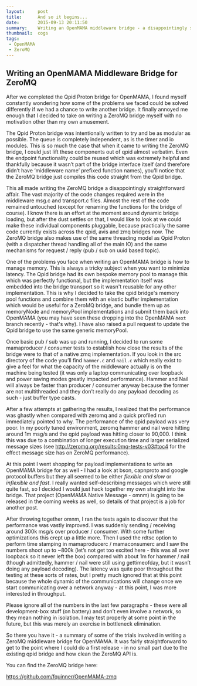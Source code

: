 ```yaml
---
layout:     post
title:      And so it begins...
date:       2015-09-13 20:11:50
summary:    Writing an OpenMAMA middleware bridge - a disappointingly straightforward affair.
thumbnail:  cogs
tags:
 - OpenMAMA
 - ZeroMQ
---
```


## Writing an OpenMAMA Middleware Bridge for ZeroMQ

After we completed the Qpid Proton bridge for OpenMAMA, I found myself 
constantly wondering how some of the problems we faced could be solved 
differently if we had a chance to write another bridge. It finally 
annoyed me enough that I decided to take on writing a ZeroMQ bridge 
myself with no motivation other than my own amusement.

The Qpid Proton bridge was intentionally written to try and be as modular as
possible. The queue is completely independent, as is the timer and io modules.
This is so much the case that when it came to writing the ZeroMQ bridge, I
could just lift these components out of qpid almost verbatim. Even the 
endpoint functionality could be reused which was extremely helpful and 
thankfully because it wasn’t part of the bridge interface itself (and 
therefore didn’t have ‘middleware name’ prefixed function names), you’ll 
notice that the ZeroMQ bridge just compiles this code straight from the 
Qpid bridge.

This all made writing the ZeroMQ bridge a disappointingly straightforward affair.
The vast majority of the code changes required were in the middleware msg.c
and transport.c files. Almost the rest of the code remained untouched
(except for renaming the functions for the bridge of course). I know there is
an effort at the moment around dynamic bridge loading, but after the dust
settles on that, I would like to look at we could make these individual
components pluggable, because practically the same code currently exists
across the qpid, avis and zmq bridges now. The ZeroMQ bridge also makes use of 
the same threading model as Qpid Proton (with a dispatcher thread handling all
of the main IO) and the same mechanisms for request / reply (pub / sub on uuid
based topic).

One of the problems you face when writing an OpenMAMA bridge is how to manage
memory. This is always a tricky subject when you want to minimize latency.
The Qpid bridge had its own bespoke memory pool to manage this which was
perfectly functional, but the implementation itself was embedded into the
bridge transport so it wasn't reusable for any other implementation. This is
why I decided to take the qpid bridge's memory pool functions and combine them
with an elastic buffer implementation which would be useful for a ZeroMQ
bridge, and bundle them up as memoryNode and memoryPool implementations and
submit them back into OpenMAMA (you may have seen these dropping into the
OpenMAMA `next` branch recently - that's why). I have also raised a pull 
request to update the Qpid bridge to use the same generic memoryPool.

Once basic pub / sub was up and running, I decided to run some mamaproducer / 
consumer tests to establish how close the results of the bridge were to that 
of a native zmq implementation. If you look in the src directory of the code 
you’ll find `hammer.c` and `nail.c` which really exist to give a feel for what 
the capacity of the middleware actually is on the machine being tested (it was
only a laptop communicating over loopback and power saving modes greatly 
impacted performance). Hammer and Nail will always be faster than producer / 
consumer anyway because the former are not multithreaded and they don’t really
do any payload decoding as such - just buffer type casts.

After a few attempts at gathering the results, I realized that the performance
was ghastly when compared with zeromq and a quick profiled run immediately 
pointed to why. The performance of the qpid payload was very poor. In my poorly 
tuned environment, zeromq hammer and nail were hitting around 1m msg/s and the 
qpid payload was hitting closer to 90,000. I think this was due to a combination 
of longer execution time and larger serialized message sizes (see 
http://zeromq.org/results:0mq-tests-v03#toc4 for the effect message size has on 
ZeroMQ performance).

At this point I went shopping for payload implementations to write an OpenMAMA 
bridge for as well - I had a look at bson, capnproto and google protocol buffers 
but they all seemed to be either *flexible and slow* or *inflexible and fast*. 
I really wanted self-describing messages which were still quite fast, so I 
decided I would just hack together my own straight into the bridge. That project 
(OpenMAMA Native Message - omnm) is going to be released in the coming weeks as
well, so details of that project is a job for another post.

After throwing together omnm, I ran the tests again to discover that the 
performance was vastly improved. I was suddenly sending / receiving around 300k
msg/s over producer / consumer. With some further optimizations this crept up a 
little more. Then I used the rdtsc option to perform time stamping in 
mamaproducerc / mamaconsumerc and I saw the numbers shoot up to ~800k (let’s not 
get too excited here - this was all over loopback so it never left the box) 
compared with about 1m for hammer / nail (though admittedly, hammer / nail were 
still using gettimeofday, but it wasn’t doing any payload decoding). The latency
was quite poor throughout the testing at these sorts of rates, but I pretty much 
ignored that at this point because the whole dynamic of the communications will
change once we start communicating over a network anyway - at this point, I was
more interested in throughput.

Please ignore all of the numbers in the last few paragraphs - these were all 
development-box stuff (on battery) and don’t even involve a network, so they 
mean nothing in isolation. I may test properly at some point in the future, but 
this was merely an exercise in bottleneck elimination.

So there you have it - a summary of some of the trials involved in writing a ZeroMQ
middleware bridge for OpenMAMA. It was fairly straightforward to get to the point 
where I could do a first release - in no small part due to the existing qpid bridge
and how clean the ZeroMQ API is.

You can find the ZeroMQ bridge here:

https://github.com/fquinner/OpenMAMA-zmq
